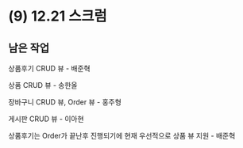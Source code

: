 # (9) 12.21 스크럼

## 남은 작업

상품후기 CRUD 뷰 - 배준혁

상품 CRUD 뷰 - 송한올

장바구니 CRUD 뷰, Order 뷰 - 홍주형

게시판 CRUD 뷰 - 이아현



상품후기는 Order가 끝난후 진행되기에 현재 우선적으로 상품 뷰 지원 - 배준혁

